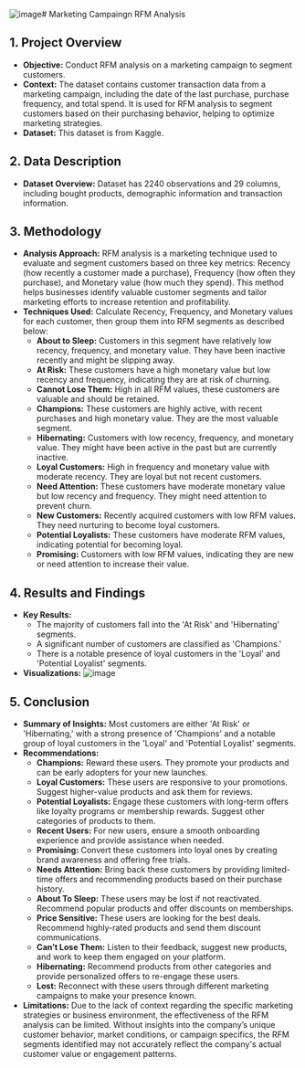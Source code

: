 ![image](https://github.com/user-attachments/assets/2bb07639-b912-4d57-bb46-ada6c8a529db)# Marketing Campaingn RFM Analysis

## 1. Project Overview
- **Objective:** Conduct RFM analysis on a marketing campaign to segment customers.
- **Context:** The dataset contains customer transaction data from a marketing campaign, including the date of the last purchase, purchase frequency, and total spend. It is used for RFM analysis to segment customers based on their purchasing behavior, helping to optimize marketing strategies.
- **Dataset:** This dataset is from Kaggle.

## 2. Data Description
- **Dataset Overview:** Dataset has 2240 observations and 29 columns, including bought products, demographic information and transaction information.

## 3. Methodology
- **Analysis Approach:** RFM analysis is a marketing technique used to evaluate and segment customers based on three key metrics: Recency (how recently a customer made a purchase), Frequency (how often they purchase), and Monetary value (how much they spend). This method helps businesses identify valuable customer segments and tailor marketing efforts to increase retention and profitability.
- **Techniques Used:** Calculate Recency, Frequency, and Monetary values for each customer, then group them into RFM segments as described below:
  - **About to Sleep:** Customers in this segment have relatively low recency, frequency, and monetary value. They have been inactive recently and might be slipping away.
  - **At Risk:** These customers have a high monetary value but low recency and frequency, indicating they are at risk of churning.
  - **Cannot Lose Them:** High in all RFM values, these customers are valuable and should be retained.
  - **Champions:** These customers are highly active, with recent purchases and high monetary value. They are the most valuable segment.
  - **Hibernating:** Customers with low recency, frequency, and monetary value. They might have been active in the past but are currently inactive.
  - **Loyal Customers:** High in frequency and monetary value with moderate recency. They are loyal but not recent customers.
  - **Need Attention:** These customers have moderate monetary value but low recency and frequency. They might need attention to prevent churn.
  - **New Customers:** Recently acquired customers with low RFM values. They need nurturing to become loyal customers.
  - **Potential Loyalists:** These customers have moderate RFM values, indicating potential for becoming loyal.
  - **Promising:** Customers with low RFM values, indicating they are new or need attention to increase their value.


## 4. Results and Findings
- **Key Results:**
  - The majority of customers fall into the 'At Risk' and 'Hibernating' segments.
  - A significant number of customers are classified as 'Champions.'
  - There is a notable presence of loyal customers in the 'Loyal' and 'Potential Loyalist' segments.
- **Visualizations:** 
![image](https://github.com/user-attachments/assets/7abc530d-1146-4fc2-ac11-07bb24d9cde6)

## 5. Conclusion
- **Summary of Insights:** Most customers are either 'At Risk' or 'Hibernating,' with a strong presence of 'Champions' and a notable group of loyal customers in the 'Loyal' and 'Potential Loyalist' segments.
- **Recommendations:**
  - **Champions:** Reward these users. They promote your products and can be early adopters for your new launches.
  - **Loyal Customers:** These users are responsive to your promotions. Suggest higher-value products and ask them for reviews.
  - **Potential Loyalists:** Engage these customers with long-term offers like loyalty programs or membership rewards. Suggest other categories of products to them.
  - **Recent Users:** For new users, ensure a smooth onboarding experience and provide assistance when needed.
  - **Promising:** Convert these customers into loyal ones by creating brand awareness and offering free trials.
  - **Needs Attention:** Bring back these customers by providing limited-time offers and recommending products based on their purchase history.
  - **About To Sleep:** These users may be lost if not reactivated. Recommend popular products and offer discounts on memberships.
  - **Price Sensitive:** These users are looking for the best deals. Recommend highly-rated products and send them discount communications.
  - **Can’t Lose Them:** Listen to their feedback, suggest new products, and work to keep them engaged on your platform.
  - **Hibernating:** Recommend products from other categories and provide personalized offers to re-engage these users.
  - **Lost:** Reconnect with these users through different marketing campaigns to make your presence known.
- **Limitations:** Due to the lack of context regarding the specific marketing strategies or business environment, the effectiveness of the RFM analysis can be limited. Without insights into the company’s unique customer behavior, market conditions, or campaign specifics, the RFM segments identified may not accurately reflect the company's actual customer value or engagement patterns.
